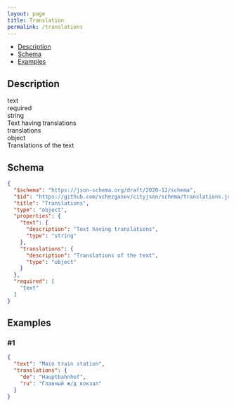 ```yaml
---
layout: page
title: Translation
permalink: /translations
---
```


- [Description](#description)
- [Schema](#schema)
- [Examples](#examples)


## Description
<div class="main">

<div class="field">
    <div>text<br /><span class="required">required</span></div>
    <div>string</div>
    <div>Text having translations</div>
</div>

<div class="field">
    <div>translations</div>
    <div>object</div>
    <div>Translations of the text</div>
</div>

</div>

## Schema
```json
{
  "$schema": "https://json-schema.org/draft/2020-12/schema",
  "$id": "https://github.com/vchezganov/cityjson/schema/translations.json",
  "title": "Translations",
  "type": "object",
  "properties": {
    "text": {
      "description": "Text having translations",
      "type": "string"
    },
    "translations": {
      "description": "Translations of the text",
      "type": "object"
    }
  },
  "required": [
    "text"
  ]
}
```

## Examples
### #1
```json
{
  "text": "Main train station",
  "translations": {
    "de": "Hauptbahnhof",
    "ru": "Главный ж/д вокзал"
  }
}
```
